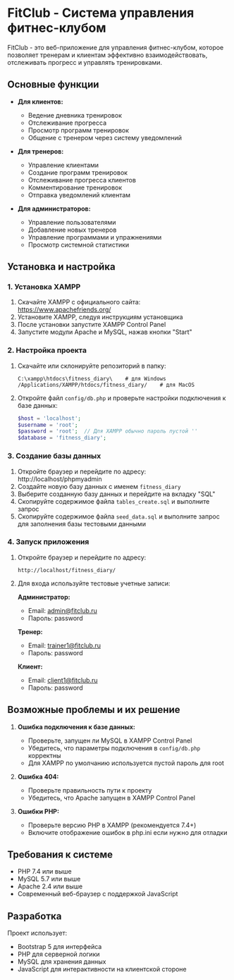 # FitClub - Система управления фитнес-клубом

FitClub - это веб-приложение для управления фитнес-клубом, которое позволяет тренерам и клиентам эффективно взаимодействовать, отслеживать прогресс и управлять тренировками.

## Основные функции

- **Для клиентов:**
  - Ведение дневника тренировок
  - Отслеживание прогресса
  - Просмотр программ тренировок
  - Общение с тренером через систему уведомлений

- **Для тренеров:**
  - Управление клиентами
  - Создание программ тренировок
  - Отслеживание прогресса клиентов
  - Комментирование тренировок
  - Отправка уведомлений клиентам

- **Для администраторов:**
  - Управление пользователями
  - Добавление новых тренеров
  - Управление программами и упражнениями
  - Просмотр системной статистики

## Установка и настройка

### 1. Установка XAMPP

1. Скачайте XAMPP с официального сайта: https://www.apachefriends.org/
2. Установите XAMPP, следуя инструкциям установщика
3. После установки запустите XAMPP Control Panel
4. Запустите модули Apache и MySQL, нажав кнопки "Start"

### 2. Настройка проекта

1. Скачайте или склонируйте репозиторий в папку:
   ```
   C:\xampp\htdocs\fitness_diary\    # для Windows
   /Applications/XAMPP/htdocs/fitness_diary/    # для MacOS
   ```

2. Откройте файл `config/db.php` и проверьте настройки подключения к базе данных:
   ```php
   $host = 'localhost';
   $username = 'root';
   $password = 'root';  // Для XAMPP обычно пароль пустой ''
   $database = 'fitness_diary';
   ```

### 3. Создание базы данных

1. Откройте браузер и перейдите по адресу: http://localhost/phpmyadmin
2. Создайте новую базу данных с именем `fitness_diary`
3. Выберите созданную базу данных и перейдите на вкладку "SQL"
4. Скопируйте содержимое файла `tables_create.sql` и выполните запрос
5. Скопируйте содержимое файла `seed_data.sql` и выполните запрос для заполнения базы тестовыми данными

### 4. Запуск приложения

1. Откройте браузер и перейдите по адресу:
   ```
   http://localhost/fitness_diary/
   ```

2. Для входа используйте тестовые учетные записи:

   **Администратор:**
   - Email: admin@fitclub.ru
   - Пароль: password

   **Тренер:**
   - Email: trainer1@fitclub.ru
   - Пароль: password

   **Клиент:**
   - Email: client1@fitclub.ru
   - Пароль: password

## Возможные проблемы и их решение

1. **Ошибка подключения к базе данных:**
   - Проверьте, запущен ли MySQL в XAMPP Control Panel
   - Убедитесь, что параметры подключения в `config/db.php` корректны
   - Для XAMPP по умолчанию используется пустой пароль для root

2. **Ошибка 404:**
   - Проверьте правильность пути к проекту
   - Убедитесь, что Apache запущен в XAMPP Control Panel

3. **Ошибки PHP:**
   - Проверьте версию PHP в XAMPP (рекомендуется 7.4+)
   - Включите отображение ошибок в php.ini если нужно для отладки

## Требования к системе

- PHP 7.4 или выше
- MySQL 5.7 или выше
- Apache 2.4 или выше
- Современный веб-браузер с поддержкой JavaScript

## Разработка

Проект использует:
- Bootstrap 5 для интерфейса
- PHP для серверной логики
- MySQL для хранения данных
- JavaScript для интерактивности на клиентской стороне 